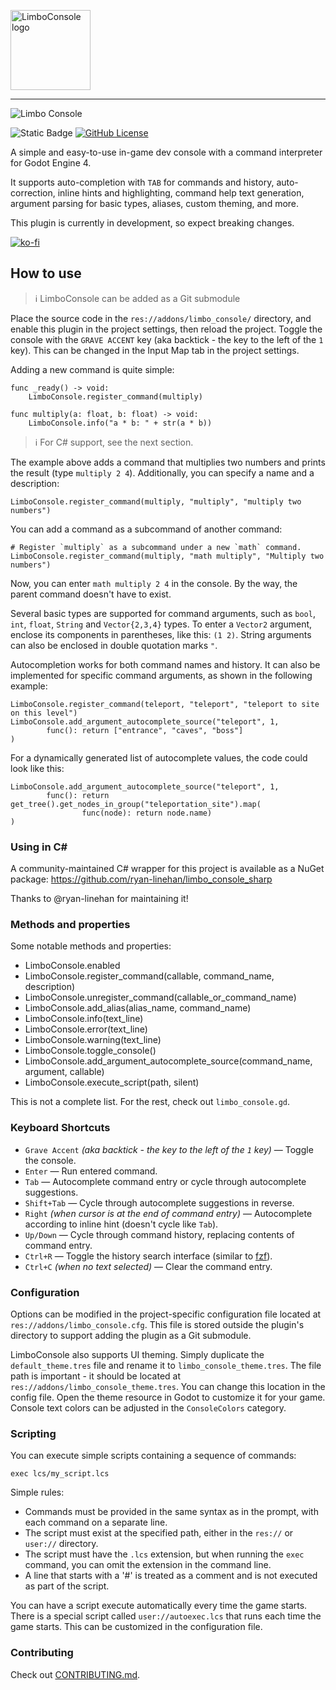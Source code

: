 <p align="left">
  <img src=".github/logo.png" width=128 alt="LimboConsole logo">
</p>

---
![Limbo Console](.github/demonstration.gif)

![Static Badge](https://img.shields.io/badge/Godot-4.3-blue?style=flat)
[![GitHub License](https://img.shields.io/github/license/limbonaut/limbo_console)](https://github.com/limbonaut/limbo_console/blob/master/LICENSE.md)

A simple and easy-to-use in-game dev console with a command interpreter for Godot Engine 4.

It supports auto-completion with `TAB` for commands and history, auto-correction, inline hints and highlighting, command help text generation, argument parsing for basic types, aliases, custom theming, and more.

This plugin is currently in development, so expect breaking changes.

[![ko-fi](https://ko-fi.com/img/githubbutton_sm.svg)](https://ko-fi.com/Y8Y2TCNH0)


## How to use

> ℹ LimboConsole can be added as a Git submodule

Place the source code in the `res://addons/limbo_console/` directory, and enable this plugin in the project settings, then reload the project. Toggle the console with the `GRAVE ACCENT` key (aka backtick - the key to the left of the `1` key). This can be changed in the Input Map tab in the project settings.

Adding a new command is quite simple:

```gdscript
func _ready() -> void:
    LimboConsole.register_command(multiply)

func multiply(a: float, b: float) -> void:
    LimboConsole.info("a * b: " + str(a * b))
```

> ℹ For C# support, see the next section.

The example above adds a command that multiplies two numbers and prints the result (type `multiply 2 4`). Additionally, you can specify a name and a description:

```gdscript
LimboConsole.register_command(multiply, "multiply", "multiply two numbers")
```

You can add a command as a subcommand of another command:

```gdscript
# Register `multiply` as a subcommand under a new `math` command.
LimboConsole.register_command(multiply, "math multiply", "Multiply two numbers")
```

Now, you can enter `math multiply 2 4` in the console. By the way, the parent command doesn't have to exist.

Several basic types are supported for command arguments, such as `bool`, `int`, `float`, `String` and `Vector{2,3,4}` types. To enter a `Vector2` argument, enclose its components in parentheses, like this: `(1 2)`. String arguments can also be enclosed in double quotation marks `"`.

Autocompletion works for both command names and history. It can also be implemented for specific command arguments, as shown in the following example:
```gdscript
LimboConsole.register_command(teleport, "teleport", "teleport to site on this level")
LimboConsole.add_argument_autocomplete_source("teleport", 1,
        func(): return ["entrance", "caves", "boss"]
)
```
For a dynamically generated list of autocomplete values, the code could look like this:
```gdscript
LimboConsole.add_argument_autocomplete_source("teleport", 1,
        func(): return get_tree().get_nodes_in_group("teleportation_site").map(
                func(node): return node.name)
)
```

### Using in C#

A community-maintained C# wrapper for this project is available as a NuGet package: https://github.com/ryan-linehan/limbo_console_sharp
 
Thanks to @ryan-linehan for maintaining it!

### Methods and properties

Some notable methods and properties:

- LimboConsole.enabled
- LimboConsole.register_command(callable, command_name, description)
- LimboConsole.unregister_command(callable_or_command_name)
- LimboConsole.add_alias(alias_name, command_name)
- LimboConsole.info(text_line)
- LimboConsole.error(text_line)
- LimboConsole.warning(text_line)
- LimboConsole.toggle_console()
- LimboConsole.add_argument_autocomplete_source(command_name, argument, callable)
- LimboConsole.execute_script(path, silent)

This is not a complete list. For the rest, check out `limbo_console.gd`.

### Keyboard Shortcuts

- `Grave Accent` *(aka backtick - the key to the left of the `1` key)* — Toggle the console.
- `Enter` — Run entered command.
- `Tab` — Autocomplete command entry or cycle through autocomplete suggestions.
- `Shift+Tab` — Cycle through autocomplete suggestions in reverse.
- `Right` *(when cursor is at the end of command entry)* — Autocomplete according to inline hint (doesn't cycle like `Tab`).
- `Up/Down` — Cycle through command history, replacing contents of command entry.
- `Ctrl+R` — Toggle the history search interface (similar to [fzf](https://github.com/junegunn/fzf)).
- `Ctrl+C` *(when no text selected)* — Clear the command entry.

### Configuration

Options can be modified in the project-specific configuration file located at `res://addons/limbo_console.cfg`. This file is stored outside the plugin's directory to support adding the plugin as a Git submodule.

LimboConsole also supports UI theming. Simply duplicate the `default_theme.tres` file and rename it to `limbo_console_theme.tres`. The file path is important - it should be located at `res://addons/limbo_console_theme.tres`. You can change this location in the config file.
Open the theme resource in Godot to customize it for your game. Console text colors can be adjusted in the `ConsoleColors` category.

### Scripting

You can execute simple scripts containing a sequence of commands:
```shell
exec lcs/my_script.lcs
```

Simple rules:
- Commands must be provided in the same syntax as in the prompt, with each command on a separate line.
- The script must exist at the specified path, either in the `res://` or `user://` directory.
- The script must have the `.lcs` extension, but when running the `exec` command, you can omit the extension in the command line.
- A line that starts with a '#' is treated as a comment and is not executed as part of the script.

You can have a script execute automatically every time the game starts. There is a special script called `user://autoexec.lcs` that runs each time the game starts. This can be customized in the configuration file.

### Contributing

Check out [CONTRIBUTING.md](CONTRIBUTING.md).
